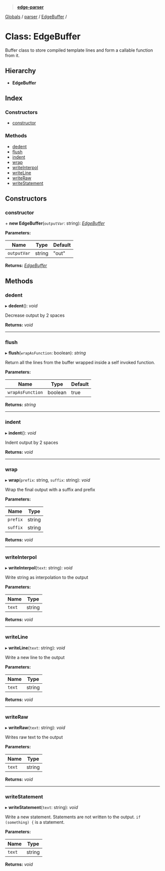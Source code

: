 > **[edge-parser](../README.md)**

[Globals](../README.md) / [parser](../modules/parser.md) / [EdgeBuffer](parser.edgebuffer.md) /

# Class: EdgeBuffer

Buffer class to store compiled template lines and form a
callable function from it.

## Hierarchy

* **EdgeBuffer**

## Index

### Constructors

* [constructor](parser.edgebuffer.md#constructor)

### Methods

* [dedent](parser.edgebuffer.md#dedent)
* [flush](parser.edgebuffer.md#flush)
* [indent](parser.edgebuffer.md#indent)
* [wrap](parser.edgebuffer.md#wrap)
* [writeInterpol](parser.edgebuffer.md#writeinterpol)
* [writeLine](parser.edgebuffer.md#writeline)
* [writeRaw](parser.edgebuffer.md#writeraw)
* [writeStatement](parser.edgebuffer.md#writestatement)

## Constructors

###  constructor

\+ **new EdgeBuffer**(`outputVar`: string): *[EdgeBuffer](parser.edgebuffer.md)*

**Parameters:**

Name | Type | Default |
------ | ------ | ------ |
`outputVar` | string | "out" |

**Returns:** *[EdgeBuffer](parser.edgebuffer.md)*

## Methods

###  dedent

▸ **dedent**(): *void*

Decrease output by 2 spaces

**Returns:** *void*

___

###  flush

▸ **flush**(`wrapAsFunction`: boolean): *string*

Return all the lines from the buffer wrapped inside a self
invoked function.

**Parameters:**

Name | Type | Default |
------ | ------ | ------ |
`wrapAsFunction` | boolean | true |

**Returns:** *string*

___

###  indent

▸ **indent**(): *void*

Indent output by 2 spaces

**Returns:** *void*

___

###  wrap

▸ **wrap**(`prefix`: string, `suffix`: string): *void*

Wrap the final output with a suffix and prefix

**Parameters:**

Name | Type |
------ | ------ |
`prefix` | string |
`suffix` | string |

**Returns:** *void*

___

###  writeInterpol

▸ **writeInterpol**(`text`: string): *void*

Write string as interpolation to the output

**Parameters:**

Name | Type |
------ | ------ |
`text` | string |

**Returns:** *void*

___

###  writeLine

▸ **writeLine**(`text`: string): *void*

Write a new line to the output

**Parameters:**

Name | Type |
------ | ------ |
`text` | string |

**Returns:** *void*

___

###  writeRaw

▸ **writeRaw**(`text`: string): *void*

Writes raw text to the output

**Parameters:**

Name | Type |
------ | ------ |
`text` | string |

**Returns:** *void*

___

###  writeStatement

▸ **writeStatement**(`text`: string): *void*

Write a new statement. Statements are not written to the
output. `if (something) {` is a statement.

**Parameters:**

Name | Type |
------ | ------ |
`text` | string |

**Returns:** *void*